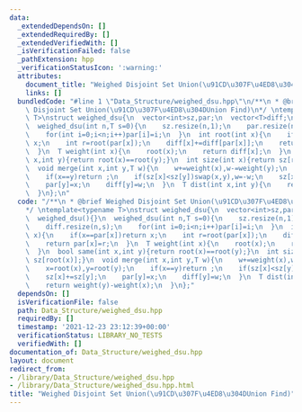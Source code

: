 ```yaml
---
data:
  _extendedDependsOn: []
  _extendedRequiredBy: []
  _extendedVerifiedWith: []
  _isVerificationFailed: false
  _pathExtension: hpp
  _verificationStatusIcon: ':warning:'
  attributes:
    document_title: "Weighed Disjoint Set Union(\u91CD\u307F\u4ED8\u304DUnion Find)"
    links: []
  bundledCode: "#line 1 \"Data_Structure/weighed_dsu.hpp\"\n/**\n * @brief Weighed\
    \ Disjoint Set Union(\u91CD\u307F\u4ED8\u304DUnion Find)\n*/ \ntemplate<typename\
    \ T>\nstruct weighed_dsu{\n  vector<int>sz,par;\n  vector<T>diff;\n  weighed_dsu(){}\n\
    \  weighed_dsu(int n,T s=0){\n    sz.resize(n,1);\n    par.resize(n,0);\n    diff.resize(n,s);\n\
    \    for(int i=0;i<n;i++)par[i]=i;\n  }\n  int root(int x){\n    if(x==par[x])return\
    \ x;\n    int r=root(par[x]);\n    diff[x]+=diff[par[x]];\n    return par[x]=r;\n\
    \  }\n  T weight(int x){\n    root(x);\n    return diff[x];\n  }\n  bool same(int\
    \ x,int y){return root(x)==root(y);}\n  int size(int x){return sz[root(x)];}\n\
    \  void merge(int x,int y,T w){\n    w+=weight(x),w-=weight(y);\n    x=root(x),y=root(y);\n\
    \    if(x==y)return ;\n    if(sz[x]<sz[y])swap(x,y),w=-w;\n    sz[x]+=sz[y];\n\
    \    par[y]=x;\n    diff[y]=w;\n  }\n  T dist(int x,int y){\n    return weight(y)-weight(x);\n\
    \  }\n};\n"
  code: "/**\n * @brief Weighed Disjoint Set Union(\u91CD\u307F\u4ED8\u304DUnion Find)\n\
    */ \ntemplate<typename T>\nstruct weighed_dsu{\n  vector<int>sz,par;\n  vector<T>diff;\n\
    \  weighed_dsu(){}\n  weighed_dsu(int n,T s=0){\n    sz.resize(n,1);\n    par.resize(n,0);\n\
    \    diff.resize(n,s);\n    for(int i=0;i<n;i++)par[i]=i;\n  }\n  int root(int\
    \ x){\n    if(x==par[x])return x;\n    int r=root(par[x]);\n    diff[x]+=diff[par[x]];\n\
    \    return par[x]=r;\n  }\n  T weight(int x){\n    root(x);\n    return diff[x];\n\
    \  }\n  bool same(int x,int y){return root(x)==root(y);}\n  int size(int x){return\
    \ sz[root(x)];}\n  void merge(int x,int y,T w){\n    w+=weight(x),w-=weight(y);\n\
    \    x=root(x),y=root(y);\n    if(x==y)return ;\n    if(sz[x]<sz[y])swap(x,y),w=-w;\n\
    \    sz[x]+=sz[y];\n    par[y]=x;\n    diff[y]=w;\n  }\n  T dist(int x,int y){\n\
    \    return weight(y)-weight(x);\n  }\n};"
  dependsOn: []
  isVerificationFile: false
  path: Data_Structure/weighed_dsu.hpp
  requiredBy: []
  timestamp: '2021-12-23 23:12:39+00:00'
  verificationStatus: LIBRARY_NO_TESTS
  verifiedWith: []
documentation_of: Data_Structure/weighed_dsu.hpp
layout: document
redirect_from:
- /library/Data_Structure/weighed_dsu.hpp
- /library/Data_Structure/weighed_dsu.hpp.html
title: "Weighed Disjoint Set Union(\u91CD\u307F\u4ED8\u304DUnion Find)"
---
```

